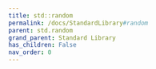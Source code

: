 ```yaml
---
title: std::random
permalink: /docs/StandardLibrary#random
parent: std.random
grand_parent: Standard Library
has_children: False
nav_order: 0
---
```

